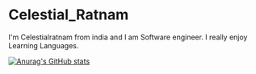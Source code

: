 # Celestial_Ratnam

I'm Celestialratnam from india and I am Software engineer. I really enjoy Learning Languages.

[![Anurag's GitHub stats](https://github-readme-stats.vercel.app/api?username=Celestialratnam)](https://github.com/anuraghazra/github-readme-stats)

